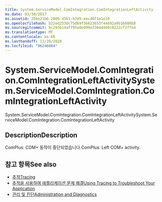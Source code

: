 ```yaml
---
title: System.ServiceModel.ComIntegration.ComIntegrationLeftActivity
ms.date: 03/30/2017
ms.assetid: 266e21b6-2809-4561-b7d9-eec40f1e1e10
ms.openlocfilehash: b22ed2530c75d69f5b623653f44692a9b16808b8
ms.sourcegitcommit: bc293b14af795e0e999e3304dd40c0222cf2ffe4
ms.translationtype: MT
ms.contentlocale: ko-KR
ms.lasthandoff: 11/26/2020
ms.locfileid: "96246604"
---
```

# <a name="systemservicemodelcomintegrationcomintegrationleftactivity"></a><span data-ttu-id="c53bb-102">System.ServiceModel.ComIntegration.ComIntegrationLeftActivity</span><span class="sxs-lookup"><span data-stu-id="c53bb-102">System.ServiceModel.ComIntegration.ComIntegrationLeftActivity</span></span>

<span data-ttu-id="c53bb-103">System.ServiceModel.ComIntegration.ComIntegrationLeftActivity</span><span class="sxs-lookup"><span data-stu-id="c53bb-103">System.ServiceModel.ComIntegration.ComIntegrationLeftActivity</span></span>  
  
## <a name="description"></a><span data-ttu-id="c53bb-104">Description</span><span class="sxs-lookup"><span data-stu-id="c53bb-104">Description</span></span>  

 <span data-ttu-id="c53bb-105">ComPlus: COM+ 동작이 중단되었습니다.</span><span class="sxs-lookup"><span data-stu-id="c53bb-105">ComPlus: Left COM+ activity.</span></span>  
  
## <a name="see-also"></a><span data-ttu-id="c53bb-106">참고 항목</span><span class="sxs-lookup"><span data-stu-id="c53bb-106">See also</span></span>

- [<span data-ttu-id="c53bb-107">추적</span><span class="sxs-lookup"><span data-stu-id="c53bb-107">Tracing</span></span>](index.md)
- [<span data-ttu-id="c53bb-108">추적을 사용하여 애플리케이션 문제 해결</span><span class="sxs-lookup"><span data-stu-id="c53bb-108">Using Tracing to Troubleshoot Your Application</span></span>](using-tracing-to-troubleshoot-your-application.md)
- [<span data-ttu-id="c53bb-109">관리 및 진단</span><span class="sxs-lookup"><span data-stu-id="c53bb-109">Administration and Diagnostics</span></span>](../index.md)

